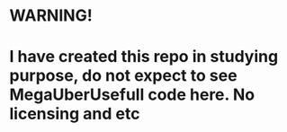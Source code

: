 <h1> WARNING! <h1>
I have created this repo in studying purpose, do not expect to see MegaUberUsefull code here.
No licensing and etc
